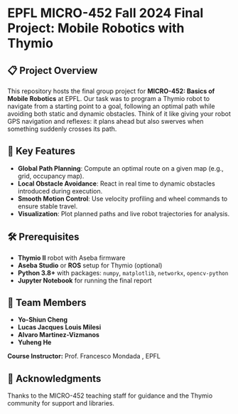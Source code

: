 # EPFL MICRO-452 Fall 2024 Final Project: Mobile Robotics with Thymio

## 📋 Project Overview

This repository hosts the final group project for **MICRO-452: Basics of Mobile Robotics** at EPFL.
Our task was to program a Thymio robot to navigate from a starting point to a goal, following an optimal path while avoiding both static and dynamic obstacles. Think of it like giving your robot GPS navigation and reflexes: it plans ahead but also swerves when something suddenly crosses its path.

## 🚀 Key Features

* **Global Path Planning**: Compute an optimal route on a given map (e.g., grid, occupancy map).
* **Local Obstacle Avoidance**: React in real time to dynamic obstacles introduced during execution.
* **Smooth Motion Control**: Use velocity profiling and wheel commands to ensure stable travel.
* **Visualization**: Plot planned paths and live robot trajectories for analysis.

## 🛠 Prerequisites

* **Thymio II** robot with Aseba firmware
* **Aseba Studio** or **ROS** setup for Thymio (optional)
* **Python 3.8+** with packages: `numpy`, `matplotlib`, `networkx`, `opencv-python`
* **Jupyter Notebook** for running the final report


## 👥 Team Members

* **Yo-Shiun Cheng**
* **Lucas Jacques Louis Milesi**
* **Alvaro Martinez-Vizmanos**
* **Yuheng He**

**Course Instructor:** Prof. Francesco Mondada , EPFL


## 🙏 Acknowledgments

Thanks to the MICRO-452 teaching staff for guidance and the Thymio community for support and libraries.
